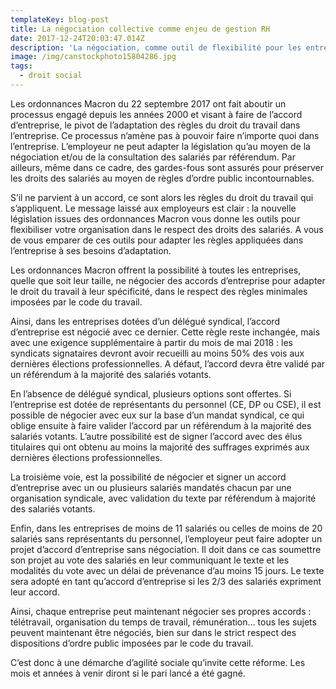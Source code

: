 ```yaml
---
templateKey: blog-post
title: La négociation collective comme enjeu de gestion RH
date: 2017-12-24T20:03:47.014Z
description: 'La négociation, comme outil de flexibilité pour les entreprises'
image: /img/canstockphoto15804286.jpg
tags:
  - droit social
---
```

Les ordonnances Macron du 22 septembre 2017 ont fait aboutir un processus engagé depuis les années 2000 et visant à faire de l’accord d’entreprise, le pivot de l’adaptation des règles du droit du travail dans l’entreprise. Ce processus n’amène pas à pouvoir faire n’importe quoi dans l’entreprise. L’employeur ne peut adapter la législation qu’au moyen de la négociation et/ou de la consultation des salariés par référendum. Par ailleurs, même dans ce cadre, des gardes-fous sont assurés pour préserver les droits des salariés au moyen de règles d’ordre public incontournables.



S’il ne parvient à un accord, ce sont alors les règles du droit du travail qui s’appliquent. Le message laissé aux employeurs est clair : la nouvelle législation issues des ordonnances Macron vous donne les outils pour flexibiliser votre organisation dans le respect des droits des salariés. A vous de vous emparer de ces outils pour adapter les règles appliquées dans l’entreprise à ses besoins d’adaptation.



Les ordonnances Macron offrent la possibilité à toutes les entreprises, quelle que soit leur taille, ne négocier des accords d’entreprise pour adapter le droit du travail à leur spécificité, dans le respect des règles minimales imposées par le code du travail.



Ainsi, dans les entreprises dotées d’un délégué syndical, l’accord d’entreprise est négocié avec ce dernier. Cette règle reste inchangée, mais avec une exigence supplémentaire à partir du mois de mai 2018 : les syndicats signataires devront avoir recueilli au moins 50% des vois aux dernières élections professionnelles. A défaut, l’accord devra être validé par un référendum à la majorité des salariés votants.



En l’absence de délégué syndical, plusieurs options sont offertes. Si l’entreprise est dotée de représentants du personnel (CE, DP ou CSE), il est possible de négocier avec eux sur la base d’un mandat syndical, ce qui oblige ensuite à faire valider l’accord par un référendum à la majorité des salariés votants. L’autre possibilité est de signer l’accord avec des élus titulaires qui ont obtenu au moins la majorité des suffrages exprimés aux dernières élections professionnelles.



La troisième voie, est la possibilité de négocier et signer un accord d’entreprise avec un ou plusieurs salariés mandatés chacun par une organisation syndicale, avec validation du texte par référendum à majorité des salariés votants.



Enfin, dans les entreprises de moins de 11 salariés ou celles de moins de 20 salariés sans représentants du personnel, l’employeur peut faire adopter un projet d’accord d’entreprise sans négociation. Il doit dans ce cas soumettre son projet au vote des salariés en leur communiquant le texte et les modalités du vote avec un délai de prévenance d’au moins 15 jours. Le texte sera adopté en tant qu’accord d’entreprise si les 2/3 des salariés expriment leur accord.



Ainsi, chaque entreprise peut maintenant négocier ses propres accords : télétravail, organisation du temps de travail, rémunération… tous les sujets peuvent maintenant être négociés, bien sur dans le strict respect des dispositions d’ordre public imposées par le code du travail.



C’est donc à une démarche d’agilité sociale qu’invite cette réforme. Les mois et années à venir diront si le pari lancé a été gagné.
